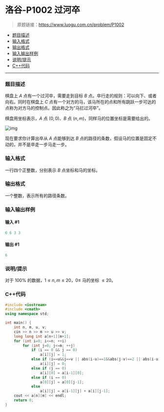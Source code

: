 # 洛谷-P1002 过河卒

> 原题链接：https://www.luogu.com.cn/problem/P1002

- [题目描述](#题目描述)
- [输入格式](#输入格式)
- [输出格式](#输出格式)
- [输入输出样例](#输入输出样例)
- [说明/提示](#说明/提示)
- [C++代码](#C++代码)

---

### <a name="题目描述">题目描述</a>

棋盘上 $A$ 点有一个过河卒，需要走到目标 $B$ 点。卒行走的规则：可以向下、或者向右。同时在棋盘上 $C$ 点有一个对方的马，该马所在的点和所有跳跃一步可达的点称为对方马的控制点。因此称之为“马拦过河卒”。

棋盘用坐标表示，$A$ 点 $(0, 0)$、$B$ 点 $(n, m)$，同样马的位置坐标是需要给出的。

![img](https://cdn.luogu.com.cn/upload/image_hosting/vg6k477j.png)

现在要求你计算出卒从 $A$ 点能够到达 $B$ 点的路径的条数，假设马的位置是固定不动的，并不是卒走一步马走一步。

### <a name="输入格式">输入格式</a>

一行四个正整数，分别表示 $B$ 点坐标和马的坐标。

### <a name="输出格式">输出格式</a>

一个整数，表示所有的路径条数。

### <a name="输入输出样例">输入输出样例</a>

#### 输入 #1

```c++
6 6 3 3
```

#### 输出 #1

```c++
6
```

### <a name="说明/提示">说明/提示</a>

对于 $100 \%$ 的数据，$1 \le n, m \le 20$，$0 \le$ 马的坐标 $\le 20$。

### <a name="C++代码">C++代码</a>

```c++
#include <iostream>
#include <cmath>
using namespace std;

int main() {
    int n, m, u, v;
    cin >> n >> m >> u >> v;
    long long int a[n+1][m+1];
    for (int i=0; i<=n; ++i)
        for (int j=0; j<=m; ++j)
            if (i == 0 && j == 0)
                a[i][j] = 1;
            else if (i==u&&j==v || abs(i-u)==1&&abs(j-v)==2 || abs(i-u)==2&&abs(j-v)==1)
                a[i][j] = 0;
            else if (j == 0)
                a[i][0] = a[i-1][0];
            else if (i == 0)
                a[0][j] = a[0][j-1];
            else
                a[i][j] = a[i-1][j] + a[i][j-1];
    cout << a[n][m] << endl;
    return 0;
}
```